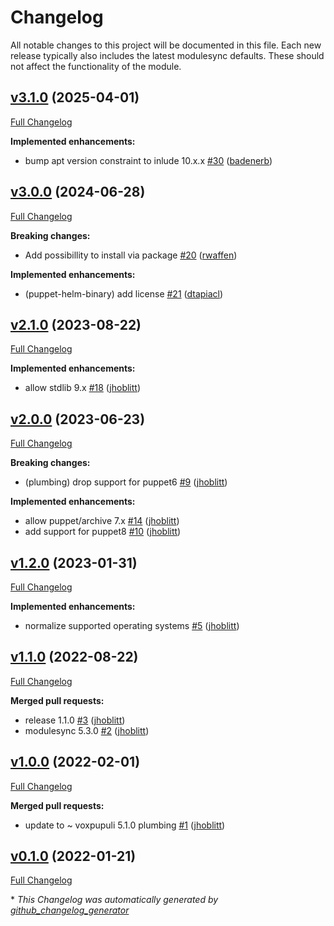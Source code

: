 # Changelog

All notable changes to this project will be documented in this file.
Each new release typically also includes the latest modulesync defaults.
These should not affect the functionality of the module.

## [v3.1.0](https://github.com/lsst-it/puppet-helm_binary/tree/v3.1.0) (2025-04-01)

[Full Changelog](https://github.com/lsst-it/puppet-helm_binary/compare/v3.0.0...v3.1.0)

**Implemented enhancements:**

- bump apt version constraint to inlude 10.x.x [\#30](https://github.com/lsst-it/puppet-helm_binary/pull/30) ([badenerb](https://github.com/badenerb))

## [v3.0.0](https://github.com/lsst-it/puppet-helm_binary/tree/v3.0.0) (2024-06-28)

[Full Changelog](https://github.com/lsst-it/puppet-helm_binary/compare/v2.1.0...v3.0.0)

**Breaking changes:**

- Add possibillity to install via package [\#20](https://github.com/lsst-it/puppet-helm_binary/pull/20) ([rwaffen](https://github.com/rwaffen))

**Implemented enhancements:**

- \(puppet-helm-binary\) add license [\#21](https://github.com/lsst-it/puppet-helm_binary/pull/21) ([dtapiacl](https://github.com/dtapiacl))

## [v2.1.0](https://github.com/lsst-it/puppet-helm_binary/tree/v2.1.0) (2023-08-22)

[Full Changelog](https://github.com/lsst-it/puppet-helm_binary/compare/v2.0.0...v2.1.0)

**Implemented enhancements:**

- allow stdlib 9.x [\#18](https://github.com/lsst-it/puppet-helm_binary/pull/18) ([jhoblitt](https://github.com/jhoblitt))

## [v2.0.0](https://github.com/lsst-it/puppet-helm_binary/tree/v2.0.0) (2023-06-23)

[Full Changelog](https://github.com/lsst-it/puppet-helm_binary/compare/v1.2.0...v2.0.0)

**Breaking changes:**

- \(plumbing\) drop support for puppet6 [\#9](https://github.com/lsst-it/puppet-helm_binary/pull/9) ([jhoblitt](https://github.com/jhoblitt))

**Implemented enhancements:**

- allow puppet/archive 7.x [\#14](https://github.com/lsst-it/puppet-helm_binary/pull/14) ([jhoblitt](https://github.com/jhoblitt))
- add support for puppet8 [\#10](https://github.com/lsst-it/puppet-helm_binary/pull/10) ([jhoblitt](https://github.com/jhoblitt))

## [v1.2.0](https://github.com/lsst-it/puppet-helm_binary/tree/v1.2.0) (2023-01-31)

[Full Changelog](https://github.com/lsst-it/puppet-helm_binary/compare/v1.1.0...v1.2.0)

**Implemented enhancements:**

- normalize supported operating systems [\#5](https://github.com/lsst-it/puppet-helm_binary/pull/5) ([jhoblitt](https://github.com/jhoblitt))

## [v1.1.0](https://github.com/lsst-it/puppet-helm_binary/tree/v1.1.0) (2022-08-22)

[Full Changelog](https://github.com/lsst-it/puppet-helm_binary/compare/v1.0.0...v1.1.0)

**Merged pull requests:**

- release 1.1.0 [\#3](https://github.com/lsst-it/puppet-helm_binary/pull/3) ([jhoblitt](https://github.com/jhoblitt))
- modulesync 5.3.0 [\#2](https://github.com/lsst-it/puppet-helm_binary/pull/2) ([jhoblitt](https://github.com/jhoblitt))

## [v1.0.0](https://github.com/lsst-it/puppet-helm_binary/tree/v1.0.0) (2022-02-01)

[Full Changelog](https://github.com/lsst-it/puppet-helm_binary/compare/v0.1.0...v1.0.0)

**Merged pull requests:**

- update to ~ voxpupuli 5.1.0 plumbing [\#1](https://github.com/lsst-it/puppet-helm_binary/pull/1) ([jhoblitt](https://github.com/jhoblitt))

## [v0.1.0](https://github.com/lsst-it/puppet-helm_binary/tree/v0.1.0) (2022-01-21)

[Full Changelog](https://github.com/lsst-it/puppet-helm_binary/compare/31b31f0af0a45c6d14559836b63c4833b0cb78ff...v0.1.0)



\* *This Changelog was automatically generated by [github_changelog_generator](https://github.com/github-changelog-generator/github-changelog-generator)*
